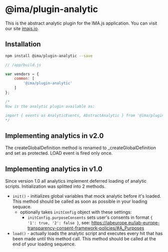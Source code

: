 # @ima/plugin-analytic

This is the abstract analytic plugin for the IMA.js application.
You can visit our site [imajs.io](https://imajs.io).

## Installation

```bash
npm install @ima/plugin-analytic --save
```

```javascript
// /app/build.js

var vendors = {
	common: [
		'@ima/plugin-analytic'
	]
};

/*
Now is the analytic plugin available as:

import { events as AnalyticEvents, AbstractAnalytic } from '@ima/plugin-analytic';
*/

```

## Implementing analytics in v2.0

The createGlobalDefinition method is renamed to _createGlobalDefinition and set as protected. LOAD event is fired only once.

## Implementing analytics in v1.0

Since version 1.0 all analytics implement deferred loading of analytic scripts. Initialization was splitted into 2 methods.

- `init()` - initializes global variables that mock analytic before it's loaded. This method should be called as soon as possible in your loading sequace.
  - optionally takes `initConfig` object with these settings:
    - `initConfig.purposeConsents` sets user's consents in format `{ '1': true, '2': false }`, see: https://iabeurope.eu/iab-europe-transparency-consent-framework-policies/#A_Purposes
- `load()` - actually loads the analytic script and executes every hit that has been made until this method call. This method should be called at the end of your loading sequence.
